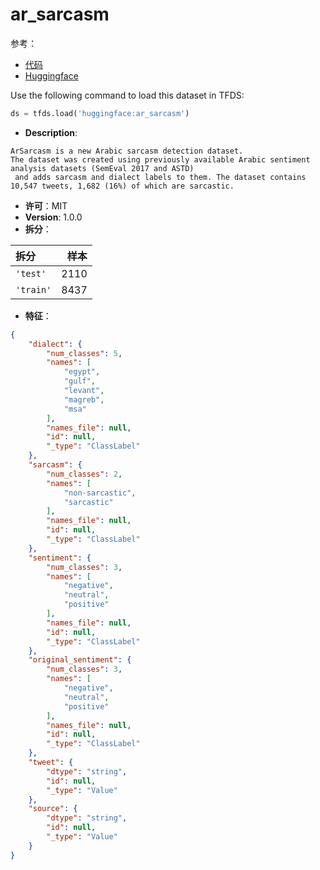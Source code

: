 # ar_sarcasm

参考：

- [代码](https://github.com/huggingface/datasets/blob/master/datasets/ar_sarcasm)
- [Huggingface](https://huggingface.co/datasets/ar_sarcasm)

Use the following command to load this dataset in TFDS:

```python
ds = tfds.load('huggingface:ar_sarcasm')
```

- **Description**:

```
ArSarcasm is a new Arabic sarcasm detection dataset.
The dataset was created using previously available Arabic sentiment analysis datasets (SemEval 2017 and ASTD)
 and adds sarcasm and dialect labels to them. The dataset contains 10,547 tweets, 1,682 (16%) of which are sarcastic.
```

- **许可**：MIT
- **Version**: 1.0.0
- **拆分**：

拆分 | 样本
:-- | --:
`'test'` | 2110
`'train'` | 8437

- **特征**：

```json
{
    "dialect": {
        "num_classes": 5,
        "names": [
            "egypt",
            "gulf",
            "levant",
            "magreb",
            "msa"
        ],
        "names_file": null,
        "id": null,
        "_type": "ClassLabel"
    },
    "sarcasm": {
        "num_classes": 2,
        "names": [
            "non-sarcastic",
            "sarcastic"
        ],
        "names_file": null,
        "id": null,
        "_type": "ClassLabel"
    },
    "sentiment": {
        "num_classes": 3,
        "names": [
            "negative",
            "neutral",
            "positive"
        ],
        "names_file": null,
        "id": null,
        "_type": "ClassLabel"
    },
    "original_sentiment": {
        "num_classes": 3,
        "names": [
            "negative",
            "neutral",
            "positive"
        ],
        "names_file": null,
        "id": null,
        "_type": "ClassLabel"
    },
    "tweet": {
        "dtype": "string",
        "id": null,
        "_type": "Value"
    },
    "source": {
        "dtype": "string",
        "id": null,
        "_type": "Value"
    }
}
```
